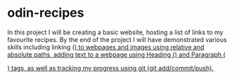 # odin-recipes

In this project I will be creating a basic website, hosting a list of links to my favourite recipes. By the end of the project I will have demonstrated various skills including linking (<a href>) to webpages and images using relative and absolute paths, adding text to a webpage using Heading (<h1-6>) and Paragraph (<p>) tags, as well as tracking my progress using git (git add/commit/push).